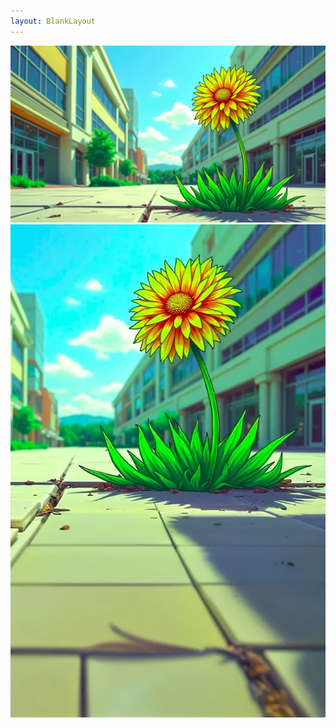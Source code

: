 ```yaml
---
layout: BlankLayout
---
```


<section class="full-width-section h-screen relative">
  <!-- Desktop background image -->
  <img 
    src="/images/hero-bg-desktop.jpg" 
    alt="Softwareentwicklung für eine bessere Welt" 
    class="w-full h-screen object-cover hidden md:block"
  />

  <!-- Desktop gradient -->
  <div class="absolute inset-0 bg-gradient-to-r from-[#22596c]/100 via-[#22596c]/80 to-transparent dark:from-[#22596c]/100 dark:via-[#22596c]/80 dark:to-transparent hidden md:block" style="width: 65%;"></div>

  <div class="w-full h-screen md:hidden relative overflow-hidden">
    <!-- Mobile background image -->
    <img
      src="/images/hero-bg-mobile.jpg"
      alt="Softwareentwicklung für eine bessere Welt"
      class="absolute top-0 left-0 w-full h-auto object-cover max-h-none"
      style="min-width: 100%;"
    />
  </div>

  <!-- Mobile gradient -->
  <div class="absolute left-0 right-0 bottom-0 md:hidden bg-gradient-to-t from-[#22596c]/100 via-[#22596c]/100 via-[#22596c]/90 to-transparent dark:from-[#22596c]/100 dark:via-[#22596c]/100 dark:via-[#22596c]/90 dark:to-transparent" 
       style="height: 70vh;">
  </div>

  <!-- Content area -->
  <div class="absolute inset-0 flex flex-col md:justify-start md:pt-45 justify-end pb-16">
    <div class="content-width mx-auto px-4 md:px-6">
      <!-- Für Desktop: Normal positioniert mit margin-top -->
      <!-- Für Mobile: Am unteren Rand fixiert ohne margin -->
      <div class="w-full md:w-3/5 lg:w-1/2 z-10 md:mt-0 relative">
        <div
          role="heading" 
          aria-level="1"
          class="text-3xl md:text-4xl lg:text-5xl mb-6 text-white font-montserrat leading-tight text-shadow"
        >
          Software­entwicklung für eine bessere Welt
        </div>
        <p 
          class="text-xl md:text-2xl text-white font-sourcesans mb-8 max-w-2xl text-shadow-sm"
        >
          Wir sind Softwareentwickler, die deine alternative Vision verstehen und umsetzen. Mit technischer Expertise und persönlicher Betreuung unterstützen wir Projekte, die Positives bewirken.
        </p>
        <div class="flex flex-col sm:flex-row gap-4">
          <a 
            href="#kontakt" 
            class="hero-button hero-button-primary px-6 py-3 bg-[#ececec] !text-black rounded-full font-medium text-center shadow-md no-underline relative overflow-hidden"
          >
            <span class="relative z-10">Projekt starten</span>
          </a>
          <a 
            href="#leistungen" 
            class="hero-button hero-button-secondary px-6 py-3 bg-black/20 !text-white rounded-full font-medium text-center border border-white shadow-md no-underline relative overflow-hidden"
          >
            <span class="relative z-10">Unsere Leistungen</span>
          </a>
        </div>
      </div>
    </div>
  </div>
</section>

<ContentSection id="leistungen" title="Leistungen">
  <div class="grid grid-cols-1 md:grid-cols-2 lg:grid-cols-3 gap-6 my-8">
    <ServiceCard
      title="Webentwicklung"
      :items="['Frontend', 'Responsive Design', 'Barrierefreiheit', 'Backend']"
    />
    <ServiceCard
      title="Hosting"
      :items="['Wordpress', 'Ocelot.social', 'Zugeschnittene Lösungen', 'Nachhaltige Serverinfrastrukturen']"
    />
    <ServiceCard
      title="Mobile Anwendungen"
      :items="['Android', 'iOS', 'PWA']"
    />
    <ServiceCard
      title="Beratung & Betreuung"
      :items="['Systemarchitektur', 'DevOps & Prozessbegleitung', 'Monitoring & Security', 'Technische Konzeption', 'Agiles Projektmanagement', 'Nachhaltigkeitsanalyse']"
    />
    <ServiceCard
      title="Software-Entwicklung"
      :items="['API-Entwicklung', 'Datenbank-Design', 'Performance-Optimierung', 'Deployment-Automatisierung', 'Code-Qualität & Testing']"
    />
  </div>
</ContentSection>

<ContentSection id="team" title="Team & Werte" backgroundColor="bg-gray-50">
  <p>Wir glauben an die Kraft der Technologie für positiven Wandel. Unser diverses Team verbindet technische Expertise mit nachhaltigem Denken und sozialer Verantwortung.</p>
  <div class="grid grid-cols-1 sm:grid-cols-2 md:grid-cols-3 lg:grid-cols-4 gap-6 mt-10">
    <TeamMember
      name="Hannes"
      role="Backend"
      profileUrl="./team/hannes-heine.html"
      image="./images/portrait/hannes-heine.jpg"
    />
    <TeamMember
      name="Mathias"
      role="Testing"
      profileUrl="./team/mathias-lenz.html"
      image="./images/portrait/ml-portrait.jpg"
    />
    <TeamMember
      name="Max"
      role="Frontend"
      profileUrl="/team/maximilian-harz.html"
      image="./images/portrait/max.jpg"
    />
    <TeamMember
      name="Moriz"
      role="Backend"
      profileUrl="/team/moriz-wahl.html"
      image="./images/portrait/moriz-wahl.jpg"
    />
    <TeamMember
      name="Sebastian"
      role="Frontend"
      profileUrl="./team/sebastian-stein.html"
      image="./images/portrait/sebastian-stein.jpg"
    />
    <TeamMember
      name="Ulf"
      role="Backend, Hosting"
      profileUrl="./team/ulf-gebhardt.html"
      image="./images/portrait/ulf-gebhardt.jpg"
    />
    <TeamMember
      name="Wolfgang"
      role="Backend"
      profileUrl="./team/wolfgang-huss.html"
      image="./images/portrait/Wolfgang_Huss.jpeg"
    />
  </div>
</ContentSection>

<ContentSection id="referenzen" title="Referenzen">
  <div class="grid md:grid-cols-2 gap-8">
    <ProjectCard
      title="Ocelot.Social"
      description="Ocelot.social ist eine Open-Source Alternative für soziale Netzwerke wie Facebook, Instagram oder TikTok"
      image="./images/projects/ocelot-newsfeed.png"
      :tags="['Social Media']"
      href="/projekte/ocelot.social"
    />
    <ProjectCard
      title="DreamMall.earth"
      description="DreamMall.earth ist eine Video & Projekt Management Plattform,"
      image="./images/projects/dreammall.png"
      :tags="['Video-Konferenz', 'Projekt Management']"
      href="/projekte/dreammall"
    />
  </div>
</ContentSection>

<ContentSection id="prozess" title="Unser Prozess" backgroundColor="bg-gray-50">
  <ProcessStep
    number="1"
    title="Kennenlernen & Vision"
    description="Persönliches Gespräch und detaillierte Bedarfsanalyse"
  />
  <ProcessStep
    number="2"
    title="Agile Entwicklung"
    description="Technische Konzeption und iterative Umsetzung mit kontinuierlichem Feedback und automatisierten Tests"
  />
  <ProcessStep
    number="3"
    title="Launch"
    description="Deployment und Übergabe mit ausführlicher Dokumentation"
  />
  <ProcessStep
    number="4"
    title="Support"
    description="Langfristige Betreuung und Weiterentwicklung"
  />
</ContentSection>

<ContentSection id="kontakt" title="Kontakt">
  <ContactForm />
</ContentSection>


<style>
  @import "tailwindcss";
  
  h1, h2, h3, h4, h5, h6 {
    font-family: 'Montserrat', sans-serif !important;
  }
  
  .font-montserrat {
    font-family: 'Montserrat', sans-serif !important;
  }

  .font-sourcesans {
    font-family: 'Source Sans 3', sans-serif !important;
  }
</style>

<style lang="scss">
  .text-shadow {
    text-shadow: 0 2px 4px rgba(0, 0, 0, 0.5);
    
    &-sm {
      text-shadow: 0 1px 2px rgba(0, 0, 0, 0.5);
    }
  }

  .hero {
    &-title {
      font-family: 'Montserrat', sans-serif !important;
      font-weight: 700 !important;
      margin: 0 0 1.5rem 0 !important;
      line-height: 1.1 !important;
    }

    &-button {
      transition: transform 0.3s ease, box-shadow 0.3s ease;
      
      &:hover {
        transform: translateY(-3px);
        box-shadow: 0 10px 15px -3px rgba(0, 0, 0, 0.1), 0 4px 6px -2px rgba(0, 0, 0, 0.05);
      }

      &::after {
        content: '';
        position: absolute;
        width: 100%;
        height: 100%;
        top: 0;
        left: 0;
        border-radius: 9999px;
        opacity: 0;
        transform: scale(0.5);
        transition: transform 0.5s ease, opacity 0.5s ease;
        z-index: 0;
      }

      &:hover::after {
        opacity: 1;
        transform: scale(1);
      }

      &-primary::after {
        background: radial-gradient(circle, rgba(253, 224, 71, 0.3) 0%, rgba(253, 224, 71) 70%, rgba(253, 224, 71) 100%);
      }

      &-secondary::after {
        background: radial-gradient(circle, rgba(0, 0, 0, 0.3) 0%, rgba(0, 0, 0, 0.2) 70%, rgba(0, 0, 0, 0) 100%);
      }
    }
  }

</style>